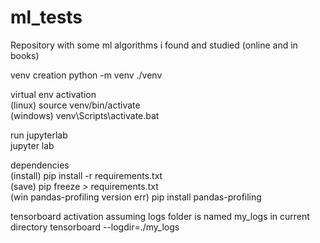 # ml_tests

Repository with some ml algorithms i found and studied (online and in books)

venv creation
python -m venv ./venv

virtual env activation  
(linux) source venv/bin/activate  
(windows) venv\Scripts\activate.bat  

run jupyterlab  
jupyter lab

dependencies  
(install) pip install -r requirements.txt  
(save) pip freeze > requirements.txt  
(win pandas-profiling version err) pip install pandas-profiling

tensorboard activation assuming logs folder is named my_logs in current directory
tensorboard --logdir=./my_logs